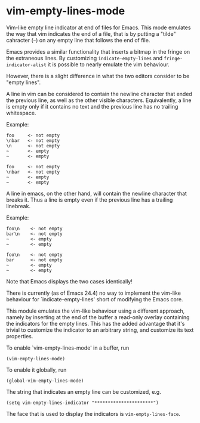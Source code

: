 vim-empty-lines-mode
====================

Vim-like empty line indicator at end of files for Emacs.
This mode emulates the way that vim indicates the end of a file,
that is by putting a "tilde" cahracter (`~`) on any empty line that
follows the end of file.

Emacs provides a similar functionality that inserts a bitmap in the
fringe on the extraneous lines. By customizing
`indicate-empty-lines` and `fringe-indicator-alist` it is possible
to nearly emulate the vim behaviour.

However, there is a slight difference in what the two editors
consider to be "empty lines".

A line in vim can be considered to contain the newline character
that ended the previous line, as well as the other visible
characters.  Equivalently, a line is empty only if it contains no
text and the previous line has no trailing whitespace.

Example:

    foo     <- not empty
    \nbar   <- not empty
    \n      <- not empty
    ~       <- empty
    ~       <- empty
   
    foo     <- not empty
    \nbar   <- not empty
    ~       <- empty
    ~       <- empty

A line in emacs, on the other hand, will contain the newline
character that breaks it. Thus a line is empty even if the previous
line has a trailing linebreak.

Example:

    foo\n    <- not empty
    bar\n    <- not empty
    ~        <- empty
    ~        <- empty
   
    foo\n    <- not empty
    bar      <- not empty
    ~        <- empty
    ~        <- empty

Note that Emacs displays the two cases identically!

There is currently (as of Emacs 24.4) no way to implement the
vim-like behaviour for `indicate-empty-lines' short of modifying
the Emacs core.

This module emulates the vim-like behaviour using a different
approach, namely by inserting at the end of the buffer a read-only
overlay containing the indicators for the empty lines. This has the
added advantage that it's trivial to customize the indicator to an
arbitrary string, and customize its text properties.

To enable `vim-empty-lines-mode' in a buffer, run

    (vim-empty-lines-mode)

To enable it globally, run

    (global-vim-empty-lines-mode)

The string that indicates an empty line can be customized, e.g.

    (setq vim-empty-lines-indicator "**********************")

The face that is used to display the indicators is `vim-empty-lines-face`.
